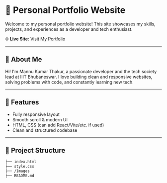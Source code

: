 # 💼 Personal Portfolio Website

Welcome to my personal portfolio website! This site showcases my skills, projects, and experiences as a developer and tech enthusiast.

🌐 **Live Site**: [Visit My Portfolio]( https://myportfoliomannu.netlify.app/ )

---

## 🧠 About Me

Hi! I'm Mannu Kumar Thakur, a passionate developer and the tech society lead at IIIT Bhubaneswar. I love building clean and responsive websites, solving problems with code, and constantly learning new tech.

---

## 🚀 Features

- Fully responsive layout
- Smooth scroll & modern UI
- HTML, CSS (can add React/Vite/etc. if used)
- Clean and structured codebase

---

## 📁 Project Structure

```bash
├── index.html
├── style.css
├── /Images
├── README.md
